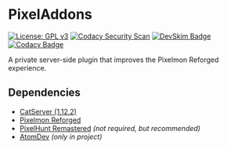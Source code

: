 # PixelAddons

[![License: GPL v3](https://img.shields.io/badge/License-GPLv3-blue.svg)](https://www.gnu.org/licenses/gpl-3.0)
[![Codacy Security Scan](https://github.com/Foulest/PixelAddons/actions/workflows/codacy.yml/badge.svg)](https://github.com/Foulest/PixelAddons/actions/workflows/codacy.yml)
[![DevSkim Badge](https://github.com/Foulest/PixelAddons/actions/workflows/devskim.yml/badge.svg)](https://github.com/Foulest/PixelAddons/actions/workflows/devskim.yml)
[![Codacy Badge](https://app.codacy.com/project/badge/Grade/238ed4bb02fe4c2192f199953705c3da)](https://app.codacy.com/gh/Foulest/PixelAddons/dashboard?utm_source=gh&utm_medium=referral&utm_content=&utm_campaign=Badge_grade)

A private server-side plugin that improves the Pixelmon Reforged experience.

## Dependencies
- [CatServer (1.12.2)](https://catmc.org/)
- [Pixelmon Reforged](https://reforged.gg)
- [PixelHunt Remastered](https://pixelmonmod.com/wiki/PixelHunt_Remastered) *(not required, but recommended)*
- [AtomDev](https://github.com/josephworks/AtomMC) *(only in project)*
